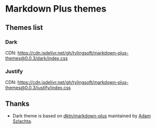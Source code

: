 # Markdown Plus themes


## Themes list

### Dark

CDN: https://cdn.jsdelivr.net/gh/tylingsoft/markdown-plus-themes@0.0.3/dark/index.css


### Justify

CDN: https://cdn.jsdelivr.net/gh/tylingsoft/markdown-plus-themes@0.0.3/justify/index.css


## Thanks

- Dark theme is based on [dktn/markdown-plus](https://github.com/dktn/markdown-plus) maintained by [Adam Szlachta](https://github.com/dktn).
